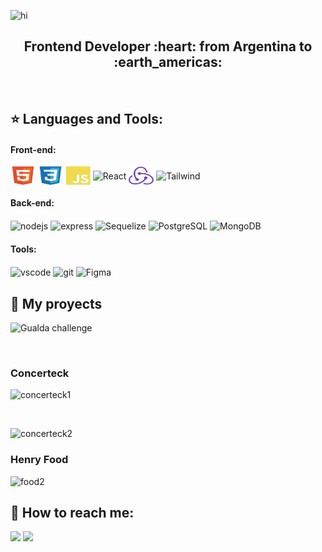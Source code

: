 ![hi](https://user-images.githubusercontent.com/87136807/179632228-365a2a5c-4d98-445d-ac83-f87eef3e85a2.gif)

<h2 align="center">
Frontend Developer :heart: from Argentina to :earth_americas:
</h2>

&nbsp;&nbsp;


## :star: Languages and Tools:

#### Front-end:
<div>
  <img align="center" title="HTML5" alt="HTML" height="30" width="40" src="https://raw.githubusercontent.com/devicons/devicon/master/icons/html5/html5-original.svg">
  <img align="center" title="CSS" alt="CSS" height="30" width="40" src="https://raw.githubusercontent.com/devicons/devicon/master/icons/css3/css3-original.svg">
  <img align="center" title="JavaScript" alt="Js" height="30" width="40" src="https://raw.githubusercontent.com/devicons/devicon/master/icons/javascript/javascript-plain.svg">
  <img align="center" title="React" alt="React" height="30" width="40" src="https://cdn.jsdelivr.net/gh/devicons/devicon/icons/react/react-original.svg">
  <img align="center" title="Redux" alt="Redux" height="30" width="40"  src="https://raw.githubusercontent.com/devicons/devicon/1119b9f84c0290e0f0b38982099a2bd027a48bf1/icons/redux/redux-original.svg">
  <img align="center" title="Tailwind" alt="Tailwind" height="30" width="40"  src="https://camo.githubusercontent.com/bdedcbc949feefecc3ff98f7e655ee8151b522e2f32196c648620f5366d909d5/68747470733a2f2f63646e2e6a7364656c6976722e6e65742f67682f64657669636f6e732f64657669636f6e2f69636f6e732f7461696c77696e646373732f7461696c77696e646373732d706c61696e2e737667">
  
</div> 
  
#### Back-end:
<div>
  <img align="center" title="Nodejs" alt="nodejs" height="30" width="40" src="https://cdn.jsdelivr.net/gh/devicons/devicon/icons/nodejs/nodejs-original.svg">
  <img align="center" title="Express" alt="express" height="30" width="40" src="https://cdn.jsdelivr.net/gh/devicons/devicon/icons/express/express-original.svg">
  <img align="center" title="Sequelize" alt="Sequelize" height="30" width="40" src="https://www.vectorlogo.zone/logos/sequelizejs/sequelizejs-icon.svg">
  <img align="center" title="PostgreSQL" alt="PostgreSQL" height="30" width="40" src="https://www.vectorlogo.zone/logos/postgresql/postgresql-icon.svg">
  <img align="center" title="MongoDB" alt="MongoDB" height="30" width="40" src="https://camo.githubusercontent.com/9ebde7ca22ab3f3b4bf92d2743804ab9e581e413a16cdf3626c2092e69967d80/68747470733a2f2f63646e2e6a7364656c6976722e6e65742f67682f64657669636f6e732f64657669636f6e2f69636f6e732f6d6f6e676f64622f6d6f6e676f64622d6f726967696e616c2e737667" />
  </div>
  
#### Tools:
<div>
  <img align="center" alt="vscode" height="30" width="40" src="https://cdn.jsdelivr.net/gh/devicons/devicon/icons/vscode/vscode-original.svg" />
  <img align="center" alt="git" height="30" width="40" src="https://cdn.jsdelivr.net/gh/devicons/devicon/icons/git/git-original.svg" />
   <img align="center" alt="Figma" height="30" width="40" src="https://camo.githubusercontent.com/cdd289ae72f33665800bc6a63936d5afa0454214d520945780894151112a055f/68747470733a2f2f63646e2e6a7364656c6976722e6e65742f67682f64657669636f6e732f64657669636f6e2f69636f6e732f6669676d612f6669676d612d6f726967696e616c2e737667" />
  
  </div>

 
  ## :pushpin: My proyects

    
  ![Gualda challenge](https://github.com/solanamr/solanamr/assets/87136807/8b08adb3-e22b-4f6b-b0c4-7c3b1868003d)
  
</br> 
 
 <h3>Concerteck</h3> 
 
![concerteck1](https://user-images.githubusercontent.com/87136807/179634261-e9868069-f67b-4c4f-8195-8e00fa9bd577.jpg)

 </br> 
 
![concerteck2](https://user-images.githubusercontent.com/87136807/179634408-e902322e-6db1-4ca2-8ca2-3d7873ad3842.jpg)


<h3>Henry Food</h3>

  ![food2](https://user-images.githubusercontent.com/87136807/179634163-c486ce47-d448-40f7-8b08-da945867be73.jpg)
  

## :paperclip: How to reach me:

 <a href="https://www.linkedin.com/in/solana-romero/"><img src="https://www.vectorlogo.zone/logos/linkedin/linkedin-icon.svg" ></a> 
 <a href = "mailto:romerosolana@gmail.com"><img src="https://www.vectorlogo.zone/logos/gmail/gmail-icon.svg" ></a>


